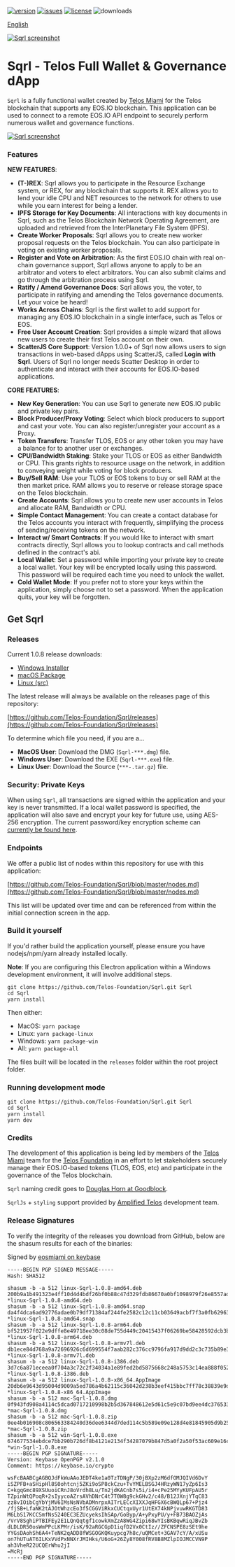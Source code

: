 [![version](https://img.shields.io/github/release/Telos-Foundation/Sqrl/all.svg)](https://github.com/Telos-Foundation/Sqrl/releases)
[![issues](https://img.shields.io/github/issues/Telos-Foundation/Sqrl.svg)](https://github.com/Telos-Foundation/Sqrl/issues)
[![license](https://img.shields.io/badge/license-MIT-blue.svg)](https://raw.githubusercontent.com/Telos-Foundation/Sqrl/master/LICENSE)
![downloads](https://img.shields.io/github/downloads/Telos-Foundation/Sqrl/total.svg)

[English](https://github.com/Telos-Foundation/Sqrl/blob/master/README.md)

[![Sqrl screenshot](https://raw.githubusercontent.com/Telos-Foundation/Sqrl/master/app/renderer/assets/images/sqrl.png)](https://raw.githubusercontent.com/Telos-Foundation/Sqrl/master/app/renderer/assets/images/sqrl.png)

# Sqrl - Telos Full Wallet & Governance dApp

`Sqrl` is a fully functional wallet created by [Telos Miami](https://eos.miami/) for the Telos blockchain that supports any EOS.IO blockchain. This application can be used to connect to a remote EOS.IO API endpoint to securely perform numerous wallet and governance functions.

[![Sqrl screenshot](https://raw.githubusercontent.com/Telos-Foundation/Sqrl/master/Sqrl.png)](https://raw.githubusercontent.com/Telos-Foundation/Sqrl/master/Sqrl.png)

### Features

**NEW FEATURES**:
- **(T-)REX**: Sqrl allows you to participate in the Resource Exchange system, or REX, for any blockchain that supports it. REX allows you to lend your idle CPU and NET resources to the network for others to use while you earn interest for being a lender.
- **IPFS Storage for Key Documents**: All interactions with key documents in Sqrl, such as the Telos Blockchain Network Operating Agreement, are uploaded and retrieved from the InterPlanetary File System (IPFS).
- **Create Worker Proposals**: Sqrl allows you to create new worker proposal requests on the Telos blockchain. You can also participate in voting on existing worker proposals.
- **Register and Vote on Arbitration**: As the first EOS.IO chain with real on-chain governance support, Sqrl allows anyone to apply to be an arbitrator and voters to elect arbitrators. You can also submit claims and go through the arbitration process using Sqrl.
- **Ratify / Amend Governance Docs**: Sqrl allows you, the voter, to participate in ratifying and amending the Telos governance documents. Let your voice be heard!
- **Works Across Chains**: Sqrl is the first wallet to add support for managing any EOS.IO blockchain in a single interface, such as Telos or EOS.
- **Free User Account Creation**: Sqrl provides a simple wizard that allows new users to create their first Telos account on their own.
- **ScatterJS Core Support**: Version 1.0.0+ of Sqrl now allows users to sign transactions in web-based dApps using ScatterJS, called **Login with Sqrl**. Users of Sqrl no longer needs Scatter Desktop in order to authenticate and interact with their accounts for EOS.IO-based applications.

**CORE FEATURES**:
- **New Key Generation**: You can use Sqrl to generate new EOS.IO public and private key pairs.
- **Block Producer/Proxy Voting**: Select which block producers to support and cast your vote. You can also register/unregister your account as a Proxy.
- **Token Transfers**: Transfer TLOS, EOS or any other token you may have a balance for to another user or exchanges.
- **CPU/Bandwidth Staking**: Stake your TLOS or EOS as either Bandwidth or CPU. This grants rights to resource usage on the network, in addition to conveying weight while voting for block producers.
- **Buy/Sell RAM**: Use your TLOS or EOS tokens to buy or sell RAM at the then market price. RAM allows you to reserve or release storage space on the Telos blockchain.
- **Create Accounts**: Sqrl allows you to create new user accounts in Telos and allocate RAM, Bandwidth or CPU.
- **Simple Contact Management**: You can create a contact database for the Telos accounts you interact with frequently, simplifying the process of sending/receiving tokens on the network.
- **Interact w/ Smart Contracts**: If you would like to interact with smart contracts directly, Sqrl allows you to lookup contracts and call methods defined in the contract's abi.
- **Local Wallet**: Set a password while importing your private key to create a local wallet. Your key will be encrypted locally using this password. This password will be required each time you need to unlock the wallet.
- **Cold Wallet Mode**: If you prefer not to store your keys within the application, simply choose not to set a password. When the application quits, your key will be forgotten.

## Get Sqrl

### Releases

Current 1.0.8 release downloads:

- [Windows Installer](https://github.com/Telos-Foundation/Sqrl/releases/download/1.0.8/win-Sqrl-1.0.8.exe)
- [macOS Package](https://github.com/Telos-Foundation/Sqrl/releases/download/1.0.8/mac-Sqrl-1.0.8.dmg)
- [Linux (src)](https://github.com/Telos-Foundation/Sqrl/archive/1.0.8.tar.gz)

The latest release will always be available on the releases page of this repository:

[https://github.com/Telos-Foundation/Sqrl/releases](https://github.com/Telos-Foundation/Sqrl/releases)

To determine which file you need, if you are a...

- **MacOS User**: Download the DMG (`Sqrl-***.dmg`) file.
- **Windows User**: Download the EXE (`Sqrl-***.exe`) file.
- **Linux User**: Download the Source (`***-.tar.gz`) file.

### Security: Private Keys

When using `Sqrl`, all transactions are signed within the application and your key is never transmitted. If a local wallet password is specified, the application will also save and encrypt your key for future use, using AES-256 encryption. The current password/key encryption scheme can [currently be found here](https://github.com/Telos-Foundation/Sqrl/blob/master/app/shared/actions/wallet.js#L8).

### Endpoints

We offer a public list of nodes within this repository for use with this application:

[https://github.com/Telos-Foundation/Sqrl/blob/master/nodes.md](https://github.com/Telos-Foundation/Sqrl/blob/master/nodes.md)

This list will be updated over time and can be referenced from within the initial connection screen in the app.

### Build it yourself

If you'd rather build the application yourself, please ensure you have nodejs/npm/yarn already installed locally.

**Note**: If you are configuring this Electron application within a Windows development environment, it will involve additional steps.

```
git clone https://github.com/Telos-Foundation/Sqrl.git Sqrl
cd Sqrl
yarn install
```

Then either:

- MacOS: `yarn package`
- Linux: `yarn package-linux`
- Windows: `yarn package-win`
- All: `yarn package-all`

The files built will be located in the `releases` folder within the root project folder.

### Running development mode

```
git clone https://github.com/Telos-Foundation/Sqrl.git Sqrl
cd Sqrl
yarn install
yarn dev
```

### Credits

The development of this application is being led by members of the [Telos Miami](https://eos.miami) team for the [Telos Foundation](https://telosfoundation.io) in an effort to let stakeholders securely manage their EOS.IO-based tokens (TLOS, EOS, etc) and participate in the governance of the Telos blockchain.

`Sqrl` naming credit goes to [Douglas Horn at Goodblock](https://goodblock.io/).

`SqrlJs` + `styling` support provided by [Amplified Telos](https://amplified.software/) development team.

### Release Signatures

To verify the integrity of the releases you download from GitHub, below are the shasum results for each of the binaries:

Signed by [eosmiami on keybase](https://keybase.io/eosmiami)

```
-----BEGIN PGP SIGNED MESSAGE-----
Hash: SHA512

shasum -b -a 512 linux-Sqrl-1.0.8-amd64.deb
200b9a1b491323e4ff10d4d4bdf26bf0b88c47d329fdb86670a0bf1098979f26e8557ad9b66c0c2bc79592a91241650f74825ac0523996965490bb572cf27e9d *linux-Sqrl-1.0.8-amd64.deb
shasum -b -a 512 linux-Sqrl-1.0.8-amd64.snap
da4f4dca6ad92776adae0b79df71384af244fe2582c12c11cb03649acbf7f3a0fb62963064cc226366c85d7471cb7d993cd1f524f89e9107c1f3827ac80ba88e *linux-Sqrl-1.0.8-amd64.snap
shasum -b -a 512 linux-Sqrl-1.0.8-arm64.deb
bf521957f022e9dffe8e49718ee30c08de755d449c20415437f06269be58428592dcb3b2c55983ba04fc97e680fe56eb285c10c9bef235041baf8bf668aa21fe *linux-Sqrl-1.0.8-arm64.deb
shasum -b -a 512 linux-Sqrl-1.0.8-armv7l.deb
db1ece84d768a9a72696926c6d699554f7aab282c376cc9796fa917d9dd2c3c735b89e3a8a0f460d03cc4540a9c01162c30e44a5dcb2d37be26857fa36a0dc3f *linux-Sqrl-1.0.8-armv7l.deb
shasum -b -a 512 linux-Sqrl-1.0.8-i386.deb
3d7c6a871eceea0f704a3c72c2f34034a1e89fed2bd5875668c248a5753c14ea888f052b8b7484042d24dc595b6d54aa3ca61e983ca05b8e3dd10291134b40fa *linux-Sqrl-1.0.8-i386.deb
shasum -b -a 512 linux-Sqrl-1.0.8-x86_64.AppImage
20db6e9643d95004d9009a5ed786a4b62115c36042d238b3eef415bbc7ff78c38839e9d634f70acae5bc3e911599d51569d99ee683e42a4c0fb37d2150e33be6 *linux-Sqrl-1.0.8-x86_64.AppImage
shasum -b -a 512 mac-Sqrl-1.0.8.dmg
0f943fd908a4114c5dcad0717210998b2b5d367848612e5d61c5e9c07bd9ee4dc376533ce7bd315cbc964941d792a98ea0c03a6bfd4f5c95de6d403d6b090f2b *mac-Sqrl-1.0.8.dmg
shasum -b -a 512 mac-Sqrl-1.0.8.zip
0ee4b016908c806563384240d36dee6344d7ded114c5b589e09e128d4e81845905d9b25dc9f4a2e56d78503f9a03f4cdb37253ac943976a33d5c97b66622c852 *mac-Sqrl-1.0.8.zip
shasum -b -a 512 win-Sqrl-1.0.8.exe
674677534ebdce7bb290b726df8b4121e2134f34287079b847d5a0f2a50f53ac609e16cff31fc1f8127820c42574fc212a14cff1e931f561fa4c9af0b33ccb4a *win-Sqrl-1.0.8.exe
-----BEGIN PGP SIGNATURE-----
Version: Keybase OpenPGP v2.1.0
Comment: https://keybase.io/crypto

wsFcBAABCgAGBQJdFkWuAAoJEDT4ke1a0TzTDNgP/30jBXp2zM6dfOMJQIVd6DvY
iSZPFB+aSHipHl8S0ohtcnj5ZKi9oSP8ckCzu+TvYMELBSGJ4HRzyWN17yZp6Is3
C+kgqGmc89XSUuoiCRnJ8oVrdh8Lu/Tn2jdKACnb7s5i/i4+cPe25MYyKUFpAU5r
TZpinWtQPoqR+2sIyycoAZrsAVhDNrC4t7T0W8g9ckGHv2/c48/B12JXnjYTqC83
zz8vIOibCgYbYjMV6IMsNsNVbADMnrpxAITrLECcXIXXJqHFGX6cBWQLp67+Pjz4
/fjSB+LfaNK2tAJOtWhzcEo3f5CGGViRkxCUCtqxUyr1UtEX74kNPjvuwRKGTD83
M6LbS17KCCSmfNs5240EC3EZUcyeksIhSAp/GoByp/A+yPxyPU/y+FB73BAOZjAs
/VrV8SghiPTBIFEy2E1LQnQqtgf1cowkXmZzA8WG4Zipi68wYIsBKBqwRiqJBvZb
dLDLDR50osWmPPcLKPMr/isK/92aRGCGpD1iqfD2Vx0CtIz//ZFCNSPE8zSEt9he
YYGsDAohSh6A4+TeNK2qADD8fWSGOGKQKuypcg7h8c/uQMCet+3GAV7cY/A/xUSu
on7hUTuAT6ILKxVVdPxNNXrJMIHks/U6oG+26Zy8Y008fRV8B8MZlpIOJMCCVN9P
ah3VheR22UCQErWhu2jI
=McRj
-----END PGP SIGNATURE-----
```